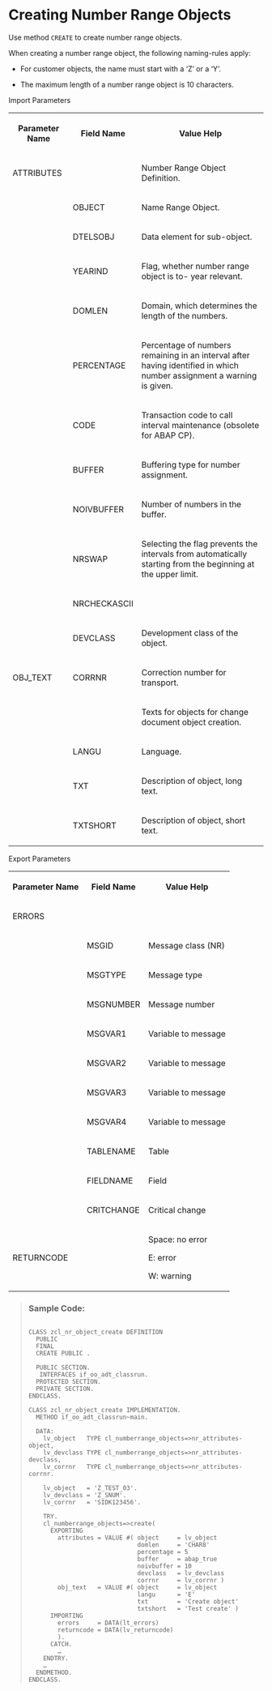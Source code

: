 <!-- loiod72f78f5dc7a4c859a9407e99026b330 -->

# Creating Number Range Objects

Use method `CREATE` to create number range objects.

When creating a number range object, the following naming-rules apply:

-   For customer objects, the name must start with a ‘Z’ or a ‘Y’.

-   The maximum length of a number range object is 10 characters.


<a name="loiod72f78f5dc7a4c859a9407e99026b330__table_hw1_gry_fjb"/>Import Parameters


<table>
<tr>
<th>

Parameter Name



</th>
<th>

Field Name



</th>
<th>

Value Help



</th>
</tr>
<tr>
<td>

ATTRIBUTES



</td>
<td>

 



</td>
<td>

Number Range Object Definition.



</td>
</tr>
<tr>
<td>

 



</td>
<td>

OBJECT



</td>
<td>

Name Range Object.



</td>
</tr>
<tr>
<td>

 



</td>
<td>

DTELSOBJ



</td>
<td>

Data element for sub-object.



</td>
</tr>
<tr>
<td>

 



</td>
<td>

YEARIND



</td>
<td>

Flag, whether number range object is to- year relevant.



</td>
</tr>
<tr>
<td>

 



</td>
<td>

DOMLEN



</td>
<td>

Domain, which determines the length of the numbers.



</td>
</tr>
<tr>
<td>

 



</td>
<td>

PERCENTAGE



</td>
<td>

Percentage of numbers remaining in an interval after having identified in which number assignment a warning is given.



</td>
</tr>
<tr>
<td>

 



</td>
<td>

CODE



</td>
<td>

Transaction code to call interval maintenance \(obsolete for ABAP CP\).



</td>
</tr>
<tr>
<td>

 



</td>
<td>

BUFFER



</td>
<td>

Buffering type for number assignment.



</td>
</tr>
<tr>
<td>

 



</td>
<td>

NOIVBUFFER



</td>
<td>

Number of numbers in the buffer.



</td>
</tr>
<tr>
<td>

 



</td>
<td>

NRSWAP



</td>
<td>

Selecting the flag prevents the intervals from automatically starting from the beginning at the upper limit.



</td>
</tr>
<tr>
<td>

 



</td>
<td>

NRCHECKASCII



</td>
<td>

 



</td>
</tr>
<tr>
<td>

 



</td>
<td>

DEVCLASS



</td>
<td>

Development class of the object.



</td>
</tr>
<tr>
<td>

OBJ\_TEXT



</td>
<td>

CORRNR



</td>
<td>

Correction number for transport.



</td>
</tr>
<tr>
<td>

 



</td>
<td>

 



</td>
<td>

Texts for objects for change document object creation.



</td>
</tr>
<tr>
<td>

 



</td>
<td>

LANGU



</td>
<td>

Language.



</td>
</tr>
<tr>
<td>

 



</td>
<td>

TXT



</td>
<td>

Description of object, long text.



</td>
</tr>
<tr>
<td>

 



</td>
<td>

TXTSHORT



</td>
<td>

Description of object, short text.



</td>
</tr>
</table>

<a name="loiod72f78f5dc7a4c859a9407e99026b330__table_skr_yty_fjb"/>Export Parameters


<table>
<tr>
<th>

Parameter Name



</th>
<th>

Field Name



</th>
<th>

Value Help



</th>
</tr>
<tr>
<td>

ERRORS



</td>
<td>

 



</td>
<td>

 



</td>
</tr>
<tr>
<td>

 



</td>
<td>

MSGID



</td>
<td>

Message class \(NR\)



</td>
</tr>
<tr>
<td>

 



</td>
<td>

MSGTYPE



</td>
<td>

Message type



</td>
</tr>
<tr>
<td>

 



</td>
<td>

MSGNUMBER



</td>
<td>

Message number



</td>
</tr>
<tr>
<td>

 



</td>
<td>

MSGVAR1



</td>
<td>

Variable to message



</td>
</tr>
<tr>
<td>

 



</td>
<td>

MSGVAR2



</td>
<td>

Variable to message



</td>
</tr>
<tr>
<td>

 



</td>
<td>

MSGVAR3



</td>
<td>

Variable to message



</td>
</tr>
<tr>
<td>

 



</td>
<td>

MSGVAR4



</td>
<td>

Variable to message



</td>
</tr>
<tr>
<td>

 



</td>
<td>

TABLENAME



</td>
<td>

Table



</td>
</tr>
<tr>
<td>

 



</td>
<td>

FIELDNAME



</td>
<td>

Field



</td>
</tr>
<tr>
<td>

 



</td>
<td>

CRITCHANGE



</td>
<td>

Critical change



</td>
</tr>
<tr>
<td>

RETURNCODE



</td>
<td>

 



</td>
<td>

Space: no error

E: error

W: warning



</td>
</tr>
</table>

> ### Sample Code:  
> ```
> 
> CLASS zcl_nr_object_create DEFINITION
>   PUBLIC
>   FINAL
>   CREATE PUBLIC .
> 
>   PUBLIC SECTION.
>    INTERFACES if_oo_adt_classrun.
>   PROTECTED SECTION.
>   PRIVATE SECTION.
> ENDCLASS.
> 
> CLASS zcl_nr_object_create IMPLEMENTATION.
>   METHOD if_oo_adt_classrun~main.
> 
>   DATA: 
>     lv_object   TYPE cl_numberrange_objects=>nr_attributes-object,
>     lv_devclass TYPE cl_numberrange_objects=>nr_attributes-devclass,
>     lv_corrnr   TYPE cl_numberrange_objects=>nr_attributes-corrnr.
> 
>     lv_object   = 'Z_TEST_03'.
>     lv_devclass = 'Z_SNUM'.
>     lv_corrnr   = 'SIDK123456'.
> 
>     TRY.
>     cl_numberrange_objects=>create(
>       EXPORTING
>         attributes = VALUE #( object     = lv_object
>                               domlen     = 'CHAR8'
>                               percentage = 5
>                               buffer     = abap_true
>                               noivbuffer = 10
>                               devclass   = lv_devclass
>                               corrnr     = lv_corrnr )
>         obj_text   = VALUE #( object     = lv_object
>                               langu      = 'E'
>                               txt        = 'Create object'
>                               txtshort   = 'Test create' )
>       IMPORTING
>         errors     = DATA(lt_errors)
>         returncode = DATA(lv_returncode)
>         ).
>       CATCH.
>         …
>     ENDTRY.
>     …
>   ENDMETHOD.
> ENDCLASS. 
> 
> ```

